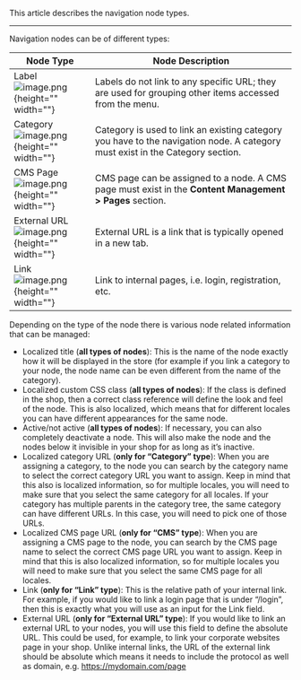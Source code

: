 This article describes the navigation node types.
***
Navigation nodes can be of different types:

| Node Type | Node Description |
| --- | --- |
|Label</br>![image.png](https://cdn.document360.io/9fafa0d5-d76f-40c5-8b02-ab9515d3e879/Images/Documentation/image%28113%29.png){height="" width=""}  | Labels do not link to any specific URL; they are used for grouping other items accessed from the menu.|
| Category</br>![image.png](https://cdn.document360.io/9fafa0d5-d76f-40c5-8b02-ab9515d3e879/Images/Documentation/image%28114%29.png){height="" width=""} | Category is used to link an existing category you have to the navigation node. A category must exist in the Category section. |
|CMS Page</br>![image.png](https://cdn.document360.io/9fafa0d5-d76f-40c5-8b02-ab9515d3e879/Images/Documentation/image%28115%29.png){height="" width=""}| CMS page can be assigned to a node. A CMS page must exist in the **Content Management > Pages** section.|
| External URL</br>![image.png](https://cdn.document360.io/9fafa0d5-d76f-40c5-8b02-ab9515d3e879/Images/Documentation/image%28116%29.png){height="" width=""} |External URL is a link that is typically opened in a new tab. |
|Link</br>![image.png](https://cdn.document360.io/9fafa0d5-d76f-40c5-8b02-ab9515d3e879/Images/Documentation/image%28117%29.png){height="" width=""}  | Link to internal pages, i.e. login, registration, etc. |
Depending on the type of the node there is various node related information that can be managed:
* Localized title (**all types of nodes**): This is the name of the node exactly how it will be displayed in the store (for example if you link a category to your node, the node name can be even different from the name of the category).
* Localized custom CSS class (**all types of nodes**): If the class is defined in the shop, then a correct class reference will define the look and feel of the node. This is also localized, which means that for different locales you can have different appearances for the same node.
* Active/not active (**all types of nodes**): If necessary, you can also completely deactivate a node. This will also make the node and the nodes below it invisible in your shop for as long as it’s inactive.
* Localized category URL (**only for “Category” type**): When you are assigning a category, to the node you can search by the category name to select the correct category URL you want to assign. Keep in mind that this also is localized information, so for multiple locales, you will need to make sure that you select the same category for all locales. If your category has multiple parents in the category tree, the same category can have different URLs. In this case, you will need to pick one of those URLs.
* Localized CMS page URL (**only for “CMS” type**): When you are assigning a CMS page to the node, you can search by the CMS page name to select the correct CMS page URL you want to assign. Keep in mind that this is also localized information, so for multiple locales you will need to make sure that you select the same CMS page for all locales.
* Link (**only for “Link” type**): This is the relative path of your internal link. For example, if you would like to link a login page that is under “/login”, then this is exactly what you will use as an input for the Link field.
* External URL (**only for “External URL” type**): If you would like to link an external URL to your nodes, you will use this field to define the absolute URL. This could be used, for example, to link your corporate websites page in your shop. Unlike internal links, the URL of the external link should be absolute which means it needs to include the protocol as well as domain, e.g. https://mydomain.com/page